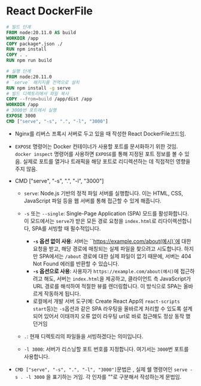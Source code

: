 # React DockerFile

```dockerfile
# 빌드 단계
FROM node:20.11.0 AS build
WORKDIR /app
COPY package*.json ./
RUN npm install
COPY . .
RUN npm run build

# 실행 단계
FROM node:20.11.0
# `serve` 패키지를 전역으로 설치
RUN npm install -g serve
# 빌드 디렉토리에서 파일 복사
COPY --from=build /app/dist /app
WORKDIR /app
# 3000번 포트에서 실행
EXPOSE 3000
CMD ["serve", "-s", ".", "-l", "3000"]
```

- Nginx를 리버스 프록시 서버로 두고 있을 때 작성한 React DockerFile코드임.
- `EXPOSE` 명령어는 Docker 컨테이너가 사용할 포트를 문서화하기 위한 것임. `docker inspect` 명령어를 사용하면 `EXPOSE`를 통해 지정된 포트 정보를 볼 수 있음. 실제로 포트를 열거나 트래픽을 해당 포트로 리디렉션하는 데 직접적인 영향을 주지 않음.

- CMD ["serve", "-s", ".", "-l", "3000"]
  - `serve`: Node.js 기반의 정적 파일 서버를 실행합니다. 이는 HTML, CSS, JavaScript 파일 등을 웹 서버를 통해 접근할 수 있게 해줍니다.
  - `-s` 또는 `--single`: Single-Page Application (SPA) 모드를 활성화합니다. 이 모드에서는 `serve`가 받은 모든 경로 요청을 `index.html`로 리다이렉션합니다, SPA를 서빙할 때 필수적입니다.
    - **`-s` 옵션 없이 사용**: 서버는 ``https://example.com/about(예시)`에 대한 요청을 받고, 해당 경로에 매칭되는 실제 파일을 찾으려고 시도합니다. 하지만 SPA에서는 `/about` 경로에 대한 실제 파일이 없기 때문에, 서버는 404 Not Found 에러를 반환할 수 있습니다.
    - **`-s` 옵션으로 사용**: 사용자가 `https://example.com/about(예시)`에 접근하려고 해도, 서버는 `index.html`을 제공하고, 클라이언트 측 JavaScript가 URL 경로를 해석하여 적절한 뷰를 렌더링합니다. 이 방식으로 SPA는 올바르게 작동하게 됩니다.
    - 로컬에서 개발 서버 도구(예: Create React App의 `react-scripts start`등)는 `-s`옵션과 같은 SPA 라우팅을 올바르게 처리할 수 있도록 설계되어 있어서 이태까지 오류 없이 라우팅 url로 바로 접근해도 정상 동작 했던거임

  - `.`: 현재 디렉토리의 파일들을 서빙하겠다는 의미입니다.
  - `-l 3000`: 서버가 리스닝할 포트 번호를 지정합니다. 여기서는 `3000`번 포트를 사용합니다.

- `CMD ["serve", "-s", ".", "-l", "3000"]`문법은 , 실제 쉘 명령어인 `serve -s . -l 3000` 을 표기하는 거임. 각 인자를 ""로 구분해서 작성하는게 문법임.
